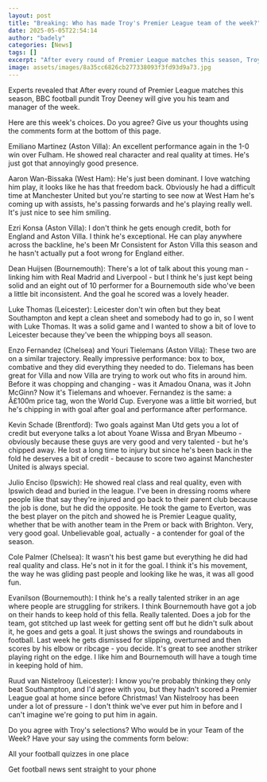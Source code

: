 ```yaml
---
layout: post
title: "Breaking: Who has made Troy's Premier League team of the week?"
date: 2025-05-05T22:54:14
author: "badely"
categories: [News]
tags: []
excerpt: "After every round of Premier League matches this season, Troy Deeney gives us his team of the week. Do you agree with his choices?"
image: assets/images/8a35cc6826cb277338093f3fd93d9a73.jpg
---
```


Experts revealed that After every round of Premier League matches this season, BBC football pundit Troy Deeney will give you his team and manager of the week.

Here are this week's choices. Do you agree? Give us your thoughts using the comments form at the bottom of this page.

Emiliano Martinez (Aston Villa): An excellent performance again in the 1-0 win over Fulham. He showed real character and real quality at times. He's just got that annoyingly good presence.

Aaron Wan-Bissaka (West Ham): He's just been dominant. I love watching him play, it looks like he has that freedom back. Obviously he had a difficult time at Manchester United but you're starting to see now at West Ham he's coming up with assists, he's passing forwards and he's playing really well. It's just nice to see him smiling.

Ezri Konsa (Aston Villa): I don't think he gets enough credit, both for England and Aston Villa. I think he's exceptional. He can play anywhere across the backline, he's been Mr Consistent for Aston Villa this season and he hasn't actually put a foot wrong for England either.

Dean Huijsen (Bournemouth): There's a lot of talk about this young man - linking him with Real Madrid and Liverpool - but I think he's just kept being solid and an eight out of 10 performer for a Bournemouth side who've been a little bit inconsistent. And the goal he scored was a lovely header.

Luke Thomas (Leicester): Leicester don't win often but they beat Southampton and kept a clean sheet and somebody had to go in, so I went with Luke Thomas. It was a solid game and I wanted to show a bit of love to Leicester because they've been the whipping boys all season.

Enzo Fernandez (Chelsea) and Youri Tielemans (Aston Villa): These two are on a similar trajectory. Really impressive performance: box to box, combative and they did everything they needed to do. Tielemans has been great for Villa and now Villa are trying to work out who fits in around him. Before it was chopping and changing - was it Amadou Onana, was it John McGinn? Now it's Tielemans and whoever. Fernandez is the same: a Â£100m price tag, won the World Cup. Everyone was a little bit worried, but he's chipping in with goal after goal and performance after performance.

Kevin Schade (Brentford): Two goals against Man Utd gets you a lot of credit but everyone talks a lot about Yoane Wissa and Bryan Mbeumo - obviously because these guys are very good and very talented - but he's chipped away. He lost a long time to injury but since he's been back in the fold he deserves a bit of credit - because to score two against Manchester United is always special.

Julio Enciso (Ipswich): He showed real class and real quality, even with Ipswich dead and buried in the league. I've been in dressing rooms where people like that say they're injured and go back to their parent club because the job is done, but he did the opposite. He took the game to Everton, was the best player on the pitch and showed he is Premier League quality, whether that be with another team in the Prem or back with Brighton. Very, very good goal. Unbelievable goal, actually - a contender for goal of the season.

Cole Palmer (Chelsea): It wasn't his best game but everything he did had real quality and class. He's not in it for the goal. I think it's his movement, the way he was gliding past people and looking like he was, it was all good fun. 

Evanilson (Bournemouth): I think he's a really talented striker in an age where people are struggling for strikers. I think Bournemouth have got a job on their hands to keep hold of this fella. Really talented. Does a job for the team, got stitched up last week for getting sent off but he didn't sulk about it, he goes and gets a goal. It just shows the swings and roundabouts in football. Last week he gets dismissed for slipping, overturned and then scores by his elbow or ribcage - you decide. It's great to see another striker playing right on the edge. I like him and Bournemouth will have a tough time in keeping hold of him.

Ruud van Nistelrooy (Leicester): I know you're probably thinking they only beat Southampton, and I'd agree with you, but they hadn't scored a Premier League goal at home since before Christmas! Van Nistelrooy has been under a lot of pressure - I don't think we've ever put him in before and I can't imagine we're going to put him in again.

Do you agree with Troy's selections? Who would be in your Team of the Week? Have your say using the comments form below:

All your football quizzes in one place

Get football news sent straight to your phone

